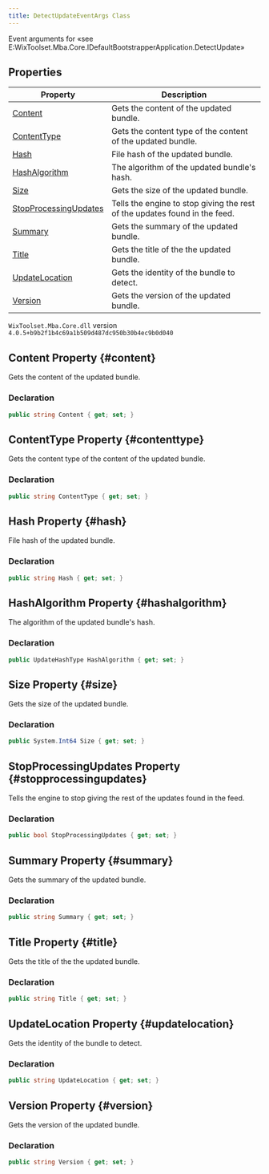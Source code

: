 ```yaml
---
title: DetectUpdateEventArgs Class
---
```

Event arguments for «see E:WixToolset.Mba.Core.IDefaultBootstrapperApplication.DetectUpdate»
## Properties
| Property | Description |
| ------ | ----------- |
| [Content](#content) | Gets the content of the updated bundle. |
| [ContentType](#contenttype) | Gets the content type of the content of the updated bundle. |
| [Hash](#hash) | File hash of the updated bundle. |
| [HashAlgorithm](#hashalgorithm) | The algorithm of the updated bundle's hash. |
| [Size](#size) | Gets the size of the updated bundle. |
| [StopProcessingUpdates](#stopprocessingupdates) | Tells the engine to stop giving the rest of the updates found in the feed. |
| [Summary](#summary) | Gets the summary of the updated bundle. |
| [Title](#title) | Gets the title of the the updated bundle. |
| [UpdateLocation](#updatelocation) | Gets the identity of the bundle to detect. |
| [Version](#version) | Gets the version of the updated bundle. |
`WixToolset.Mba.Core.dll` version `4.0.5+b9b2f1b4c69a1b509d487dc950b30b4ec9b0d040`
## Content Property {#content}
Gets the content of the updated bundle.
### Declaration
```cs
public string Content { get; set; }
```
## ContentType Property {#contenttype}
Gets the content type of the content of the updated bundle.
### Declaration
```cs
public string ContentType { get; set; }
```
## Hash Property {#hash}
File hash of the updated bundle.
### Declaration
```cs
public string Hash { get; set; }
```
## HashAlgorithm Property {#hashalgorithm}
The algorithm of the updated bundle's hash.
### Declaration
```cs
public UpdateHashType HashAlgorithm { get; set; }
```
## Size Property {#size}
Gets the size of the updated bundle.
### Declaration
```cs
public System.Int64 Size { get; set; }
```
## StopProcessingUpdates Property {#stopprocessingupdates}
Tells the engine to stop giving the rest of the updates found in the feed.
### Declaration
```cs
public bool StopProcessingUpdates { get; set; }
```
## Summary Property {#summary}
Gets the summary of the updated bundle.
### Declaration
```cs
public string Summary { get; set; }
```
## Title Property {#title}
Gets the title of the the updated bundle.
### Declaration
```cs
public string Title { get; set; }
```
## UpdateLocation Property {#updatelocation}
Gets the identity of the bundle to detect.
### Declaration
```cs
public string UpdateLocation { get; set; }
```
## Version Property {#version}
Gets the version of the updated bundle.
### Declaration
```cs
public string Version { get; set; }
```
